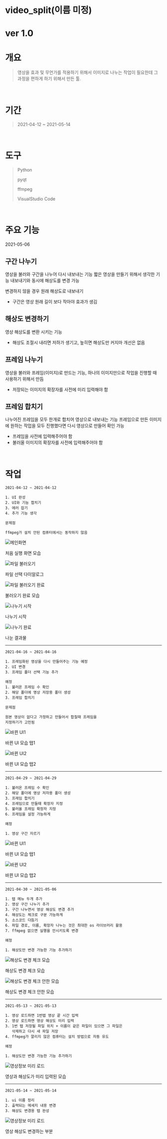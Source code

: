 # video_split(이름 미정)
# ver 1.0
# 개요

>영상을 효과 및 무언가를 적용하기 위해서 이미지로 나누는 작업이
필요한데 그 과정을 편하게 하기 위해서 만든 툴.

</br>

# 기간

> 2021-04-12 ~ 2021-05-14    
</br>

# 도구
>Python
>
>pyqt
>
>ffmpeg
>
>VisualStudio Code

</br>

# 주요 기능

2021-05-06

## 구간 나누기
영상을 불러와 구간을 나누어 다시 내보내는 기능 짧은 영상을 만들기 위해서 생각한 기능
내보내기와 동시에 해상도를 변경 가능

변경하지 않을 경우 원래 해상도로 내보내기

- 구간은 영상 원래 길이 보다 작아야 효과가 생김   


## 해상도 변경하기   
영상 해상도를 변환 시키는 기능 

- 해상도 조절시 내리면 저하가 생기고, 높히면 해상도만 커지마 개선은 없음

## 프레임 나누기
영상을 불러와 프레임(이미지)로 만드는 기능, 하나의 이미지만으로 작업을 
진행할 때 사용하기 위해서 만듬

- 저장되는 이미지의 확장자를 사전에 미리 입력해야 함
 
## 프레임 합치기
나누어진 프레임을 모두 한개로 합치어 영상으로 내보내는 기능 프레임으로 만든
이미지에 원하는 작업을 모두 진행했다면 다시 영상으로 만들어 확인 가능

- 프레임을 사전에 입력해주어야 함
- 불러올 이미지의 확장자를 사전에 입력해주어야 함   
</br>

# 작업
```
2021-04-12 ~ 2021-04-12

1. UI 완성
2. UI와 기능 합치기 
3. 에러 잡기
4. 추가 기능 생각

문제점

ffmpeg가 설치 안된 컴퓨터에서는 동작하지 않음
``` 

![메인화면](https://github.com/wlxo0401/video_split/blob/main/readme_img/1.PNG) 

처음 실행 화면 모습

![파일 불러오기](https://github.com/wlxo0401/video_split/blob/main/readme_img/2.PNG) 

파일 선택 다이알로그

![파일 불러오기 완료](https://github.com/wlxo0401/video_split/blob/main/readme_img/3.PNG) 

불러오기 완료 모습

![나누기 시작](https://github.com/wlxo0401/video_split/blob/main/readme_img/4.PNG) 

나누기 시작

![나누기 완료](https://github.com/wlxo0401/video_split/blob/main/readme_img/5.PNG) 

나눈 결과물

<hr>

```
2021-04-16 ~ 2021-04-16

1. 프레임화된 영상을 다시 만들어주는 기능 예정
2. UI 변경
3. 프레임 폴더 선택 기능 추가

예정 
1. 불러온 프레임 수 확인
2. 해당 폴더에 영상 저장용 폴더 생성
3. 프레임 합치기

문제점

원본 영상이 없다고 가정하고 만들어서 합칠때 프레임을 
지정하기가 고민됨
``` 

![바뀐 UI1](https://github.com/wlxo0401/video_split/blob/main/readme_img/6.PNG) 

바뀐 UI 모습 탭1

![바뀐 UI2](https://github.com/wlxo0401/video_split/blob/main/readme_img/7.PNG) 

바뀐 UI 모습 탭2

<hr>

```
2021-04-29 ~ 2021-04-29

1. 불러온 프레임 수 확인
2. 해당 폴더에 영상 저자용 폴더 생성
3. 프레임 합치기
4. 프레임으로 만들때 확장자 지정
5. 불러올 프레임 확장자 지정
6. 프레임을 설정 가능하게

예정 

1. 영상 구간 자르기

```

![바뀐 UI1](https://github.com/wlxo0401/video_split/blob/main/readme_img/8.PNG) 

바뀐 UI 모습 탭1

![바뀐 UI2](https://github.com/wlxo0401/video_split/blob/main/readme_img/9.PNG) 

바뀐 UI 모습 탭2

<hr>

```
2021-04-30 ~ 2021-05-06

1. 탭 메뉴 두개 추가
2. 영상 구간 나누기 추가
3. 구간 나누면서 영상 해상도 변경 추가
4. 해상도는 체크로 구분 가능하게
5. 소스코드 다듬기
6. 파일 경로, 이름, 확장자 나누는 것은 최대한 os 라이브러리 활용
7. ffmpeg 없으면 실행을 안시키도록 변경

예정 

1. 해상도만 변경 가능한 기능 추가하기

```

![해상도 변경 체크 모습](https://github.com/wlxo0401/video_split/blob/main/readme_img/10.PNG) 

해상도 변경 체크 모습

![해상도 변경 체크 안한 모습](https://github.com/wlxo0401/video_split/blob/main/readme_img/11.PNG) 

해상도 변경 체크 안한 모습

<hr>

```
2021-05-13 ~ 2021-05-13

1. 영상 로드하면 1번탭 영상 끝 시간 입력
2. 영상 로드하면 영상 해상도 미리 입력
3. 1번 탭 저장될 파일 위치 + 이름이 같은 파일이 있으면 그 파일은 
   삭제하고 다시 새 파일 저장
4. ffmpeg가 깔리지 않은 컴퓨터는 설치 방법으로 자동 유도

예정 

1. 해상도만 변경 가능한 기능 추가하기

```

![영상정보 미리 로드](https://github.com/wlxo0401/video_split/blob/main/readme_img/12.PNG) 

영상과 해상도가 미리 입력된 모습

<hr>

```
2021-05-14 ~ 2021-05-14

1. ui 이름 정리
2. 출력되는 메세지 내용 변경
3. 해상도 변경용 탭 완성

```

![영상정보 미리 로드](https://github.com/wlxo0401/video_split/blob/main/readme_img/13.PNG) 

영상 해상도 변경하는 부분